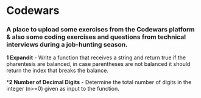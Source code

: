 # Codewars

### A place to upload some exercises from the Codewars platform & also some coding exercises and questions from technical interviews during a job-hunting season. 

**1 Expandit** - Write a function that receives a string and return true if the pharentesis are
balanced, in case parentheses are not balanced it should return the index that breaks the balance.

***2 Number of Decimal Digits** - Determine the total number of digits in the integer (n>=0) given as input to the function.
